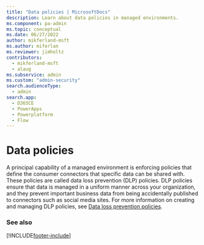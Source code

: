 ```yaml
---
title: "Data policies | MicrosoftDocs"
description: Learn about data policies in managed environments.
ms.component: pa-admin
ms.topic: conceptual
ms.date: 06/27/2022
author: mikferland-msft
ms.author: miferlan
ms.reviewer: jimholtz
contributors:
  - mikferland-msft
  - alaug 
ms.subservice: admin
ms.custom: "admin-security"
search.audienceType: 
  - admin
search.app:
  - D365CE
  - PowerApps
  - Powerplatform
  - Flow
---
```

# Data policies

A principal capability of a managed environment is enforcing policies that define the consumer connectors that specific data can be shared with. These policies are called data loss prevention (DLP) policies. DLP policies ensure that data is managed in a uniform manner across your organization, and they prevent important business data from being accidentally published to connectors such as social media sites. For more information on creating and managing DLP policies, see [Data loss prevention policies](wp-data-loss-prevention.md).



### See also  



[!INCLUDE[footer-include](../includes/footer-banner.md)]
